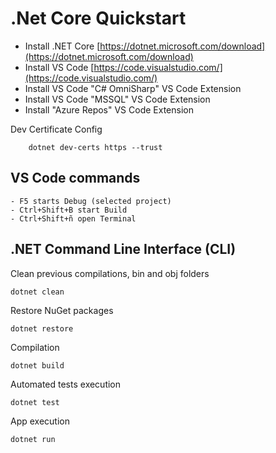 
# .Net Core Quickstart

- Install .NET Core [https://dotnet.microsoft.com/download](https://dotnet.microsoft.com/download)
- Install VS Code [https://code.visualstudio.com/](https://code.visualstudio.com/)
- Install VS Code "C# OmniSharp" VS Code Extension
- Install VS Code "MSSQL" VS Code Extension 
- Install "Azure Repos" VS Code Extension

Dev Certificate Config
```
    dotnet dev-certs https --trust
```

## VS Code commands

    - F5 starts Debug (selected project)
    - Ctrl+Shift+B start Build
    - Ctrl+Shift+ñ open Terminal

## .NET Command Line Interface (CLI)

Clean previous compilations, bin and obj folders
```
dotnet clean
```

Restore NuGet packages
```
dotnet restore
```

Compilation
```
dotnet build
```

Automated tests execution
```
dotnet test
```

App execution
```
dotnet run 
```
